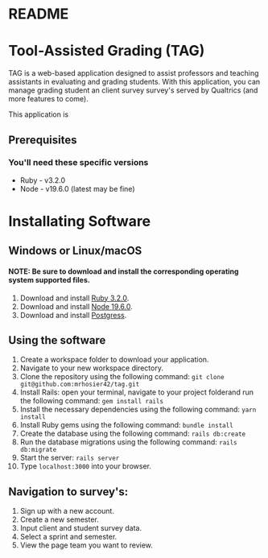# README

# Tool-Assisted Grading (TAG)
TAG is a web-based application designed to assist professors and teaching assistants in evaluating and grading students. With this application, you can manage grading student an client survey survey's served by Qualtrics (and more features to come).

This application is 

## Prerequisites
### You'll need these specific versions
* Ruby - v3.2.0
* Node - v19.6.0 (latest may be fine)

# Installating Software
## Windows or Linux/macOS
#### NOTE: Be sure to download and install the corresponding operating system supported files.
1. Download and install [Ruby 3.2.0](https://www.ruby-lang.org/en/downloads/releases/).
2. Download and install [Node 19.6.0](https://nodejs.org/en/download/).
3. Download and install [Postgress](https://www.postgresql.org/download/).

## Using the software
1. Create a workspace folder to download your application.
2. Navigate to your new workspace directory.
3. Clone the repository using the following command: ```git clone git@github.com:mrhosier42/tag.git```
4. Install Rails: open your terminal, navigate to your project folderand run the following command: ```gem install rails```
5. Install the necessary dependencies using the following command: ```yarn install```
6. Install Ruby gems using the following command: ```bundle install```
7. Create the database using the following command: ```rails db:create```
8. Run the database migrations using the following command: ```rails db:migrate```
9. Start the server: ```rails server```
10. Type ```localhost:3000``` into your browser.


## Navigation to survey's:
1. Sign up with a new account.
2. Create a new semester.
3. Input client and student survey data.
4. Select a sprint and semester.
5. View the page team you want to review.


